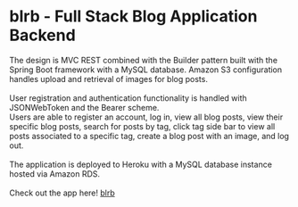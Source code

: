 # blrb - Full Stack Blog Application Backend
The design is MVC REST combined with the Builder pattern built with the Spring Boot framework with a MySQL database. Amazon S3 configuration handles upload and
retrieval of images for blog posts. 
<br>
<br>
User registration and authentication functionality is handled with JSONWebToken and the Bearer scheme. 
<br>
Users are able to register an account, log in, view all blog posts, view their specific blog posts, search for posts by tag, click tag side bar to view all posts
associated to a specific tag, create a blog post with an image, and log out. 
<br>
<br>
The application is deployed to Heroku with a MySQL database instance hosted via Amazon RDS. 
<br>
<br>
Check out the app here!
<a href="https://blog-project-frontend.herokuapp.com/home">blrb</a>
